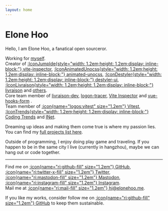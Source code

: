 ```yaml
---
layout: home
---
```


# Elone Hoo

Hello, I am Elone Hoo, a fanatical open sourceror.

Working for [myself](https://github.com/wip-elonehoo).<br>
Creator of [:IconJumpIde{style="width: 1.2em;height: 1.2em;display: inline-block;"} vite-inspector](https://github.com/vite-inspector/vite-inspector), [:IconAnimatedUnocss{style="width: 1.2em;height: 1.2em;display: inline-block;"} animated-unocss](https://github.com/conver-unocss/animated-unocss), [:IconDestyler{style="width: 1.2em;height: 1.2em;display: inline-block;"} destyler-ui](https://github.com/destyler/destyler), [:IconLivraison{style="width: 1.2em;height: 1.2em;display: inline-block;"} livraison](https://github.com/livraison-dev/app) and [others](/projects).<br>
Core team member of [livraison-dev](https://github.com/livraison-dev), [logon-tracer](https://github.com/logon-tracer), [Vite Inspector](https://github.com/vite-inspector) and [vue-hooks-form](https://github.com/vue-hooks-form) .<br>
Team member of [:icon{name="logos:vitest" size="1.2em"} Vitest](https://github.com/vitest-dev), [:IconTrends{style="width: 1.2em;height: 1.2em;display: inline-block;"} Coding Trends](https://github.com/trends-dev) and [INet](https://github.com/hzpt-inet-club).

Dreaming up ideas and making them come true is where my passion lies. You can find my [full projects list here](/projects).

Outside of programming, I enjoy doing play game and traveling. If you happen to be in the same city I live (currently in hangzhou), maybe we can hang out or code together.

***

Find me on [:icon{name="ri:github-fill" size="1.2em"} GitHub](https://github.com/elonehoo), [:icon{name="ri:twitter-x-fill" size="1.2em"} Twitter](https://www.twitter.com/elonehoo), [:icon{name="ri:mastodon-fill" size="1.2em"} Mastodon](https://elk.zone/mstdn.social/@elonehoo), [:icon{name="ri:instagram-fill" size="1.2em"} Instagram](https://www.instagram.com/elonehoooo/).<br>
Mail me at [:icon{name="ri:mail-fill" size="1.2em"} hi@elonehoo.me](mailto:hi@elonehoo.me).<br>

If you like my works, consider follow me on [:icon{name="ri:github-fill" size="1.2em"} GitHub](https://github.com/elonehoo) to keep them sustainable.
